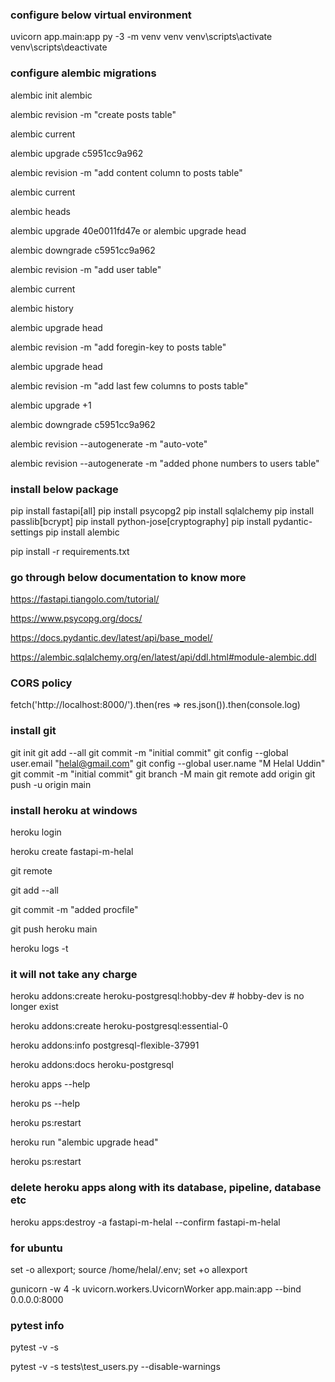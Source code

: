 ### configure below virtual environment

uvicorn app.main:app
py -3 -m venv venv
venv\scripts\activate
venv\scripts\deactivate

### configure alembic migrations

alembic init alembic

alembic revision -m "create posts table"

alembic current

alembic upgrade c5951cc9a962

alembic revision -m "add content column to posts table"

alembic current

alembic heads

alembic upgrade 40e0011fd47e or alembic upgrade head

alembic downgrade c5951cc9a962

alembic revision -m "add user table" 

alembic current

alembic history

alembic upgrade head

alembic revision -m "add foregin-key to posts table"

alembic upgrade head

alembic revision -m "add last few columns to posts table"

alembic upgrade +1

alembic downgrade c5951cc9a962

alembic revision --autogenerate -m "auto-vote"

alembic revision --autogenerate -m "added phone numbers to users table"




### install below package

pip install fastapi[all]
pip install psycopg2
pip install sqlalchemy
pip install passlib[bcrypt]
pip install python-jose[cryptography]
pip install pydantic-settings
pip install alembic

pip install -r requirements.txt


### go through below documentation to know more

https://fastapi.tiangolo.com/tutorial/

https://www.psycopg.org/docs/

https://docs.pydantic.dev/latest/api/base_model/

https://alembic.sqlalchemy.org/en/latest/api/ddl.html#module-alembic.ddl

### CORS policy

fetch('http://localhost:8000/').then(res => res.json()).then(console.log)


### install git

git init
git add --all
git commit -m "initial commit"
git config --global user.email "helal@gmail.com"
git config --global user.name "M Helal Uddin"
git commit -m "initial commit"
git branch -M main
git remote add origin <url>
git push -u origin main


### install heroku at windows

heroku login

heroku create fastapi-m-helal

git remote


git add --all

git commit -m "added procfile"

git push heroku main

heroku logs -t


### it will not take any charge
heroku addons:create heroku-postgresql:hobby-dev # hobby-dev is no longer exist

heroku addons:create heroku-postgresql:essential-0


heroku addons:info postgresql-flexible-37991

heroku addons:docs heroku-postgresql

heroku apps --help

heroku ps --help

heroku ps:restart


heroku run "alembic upgrade head"

heroku ps:restart

### delete heroku apps along with its database, pipeline, database etc
heroku apps:destroy -a fastapi-m-helal --confirm fastapi-m-helal

### for ubuntu 
set -o allexport; source /home/helal/.env; set +o allexport

gunicorn -w 4 -k uvicorn.workers.UvicornWorker app.main:app --bind 0.0.0.0:8000


### pytest info

pytest -v -s

pytest -v -s tests\test_users.py --disable-warnings



